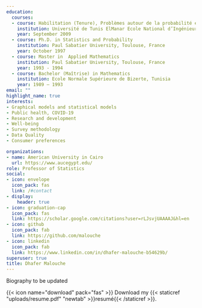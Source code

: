 ```yaml
---
education:
  courses:
  - course: Habilitation (Tenure), Problèmes autour de la probabilité et de la statistique, Méthodes et Applications.
    institution: Université de Tunis ElManar Ecole National d’Ingénieurs de Tunis, Tunisia.
    year: September 2009
  - course: Ph.D. in Statistics and Probability
    institution: Paul Sabatier University, Toulouse, France 
    year: October 1997
  - course: Master in  Applied Mathematics  
    institution: Paul Sabatier University, Toulouse, France  
    year: 1993 - 1994
  - course: Bachelor (Maîtrise) in Mathematics
    institution: Ecole Normale Supérieure de Bizerte, Tunisia
    year: 1989 – 1993
email: ""
highlight_name: true
interests:
- Graphical models and statistical models 
- Public health, COVID-19
- Research and development
- Well-being
- Survey methodology
- Data Quality
- Consumer preferences

organizations:
- name: American University in Cairo
  url: https://www.aucegypt.edu/
role: Professor of Statistics
social:
- icon: envelope
  icon_pack: fas
  link: /#contact
- display:
    header: true
- icon: graduation-cap
  icon_pack: fas
  link: https://scholar.google.com/citations?user=rLJsvjUAAAAJ&hl=en
- icon: github
  icon_pack: fab
  link: https://github.com/malouche
- icon: linkedin
  icon_pack: fab
  link: https://www.linkedin.com/in/dhafer-malouche-b54629b/
superuser: true
title: Dhafer Malouche 
---
```


Biography to be updated 

{{< icon name="download" pack="fas" >}} Download my {{< staticref "uploads/resume.pdf" "newtab" >}}resumé{{< /staticref >}}.
